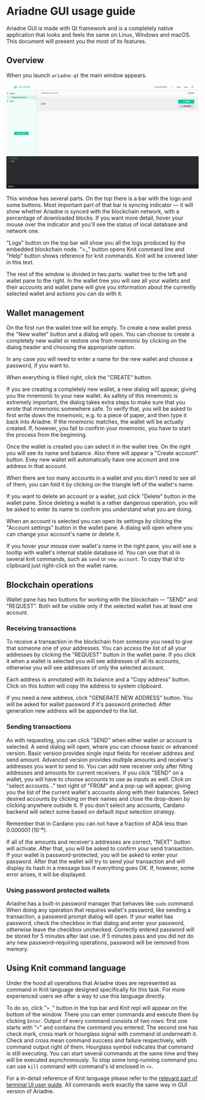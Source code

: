 # Ariadne GUI usage guide

Ariadne GUI is made with Qt framework and is a completely native application that looks and feels
the same on Linux, Windows and macOS. This document will present you the most of its features.

## Overview

When you launch `ariadne-qt` the main window appears.

![](../img/qt_main_screen.png)

This window has several parts. On the top there is a bar with the logo and some buttons. Most
important part of that bar is syncing indicator &mdash; it will show whether Ariadne is synced with
the blockchain network, with a percentage of downloaded blocks. If you want more detail, hover your
mouse over the indicator and you'll see the status of local database and network one.

"Logs" button on the top bar will show you all the logs produced by the embedded blockchain node.
">_" button opens Knit command line and "Help" button shows reference for knit commands. Knit will
be covered later in this text.

The rest of the window is divided in two parts: wallet tree to the left and wallet pane to the
right. In the wallet tree you will see all your wallets and their accounts and wallet pane will give
you information about the currently selected wallet and actions you can do with it.

## Wallet management

On the first run the wallet tree will be empty. To create a new wallet press the "New wallet"
button and a dialog will open. You can choose to create a completely new wallet or restore one from
mnemonic by clicking on the dialog header and choosing the appropriate option.

In any case you will need to enter a name for the new wallet and choose a password, if you want to.

When everything is filled right, click the "CREATE" button.

If you are creating a completely new wallet, a new dialog will appear, giving you the mnemonic to
your new wallet. As safety of this mnemonic is extremely important, the dialog takes extra steps to
make sure that you wrote that mnemonic somewhere safe. To verify that, you will be asked to first
write down the mnemonic, e.g. to a piece of paper, and then type it back into Ariadne. If the
mnemonic matches, the wallet will be actually created. If, however, you fail to confirm your
mnemonic, you have to start the process from the beginning.

Once the wallet is created you can select it in the wallet tree. On the right you will see its name
and balance. Also there will appear a "Create account" button. Evey new wallet will automatically have
one account and one address in that account.

When there are too many accounts in a wallet and you don't need to see all of them, you can fold it
by clicking on the triangle left of the wallet's name.

If you want to delete an account or a wallet, just click "Delete" button in the wallet pane. Since
deleting a wallet is a rather dangerous operation, you will be asked to enter its name to confirm
you understand what you are doing.

When an account is selected you can open its settings by clicking the "Account settings" button in
the wallet pane. A dialog will open where you can change your account's name or delete it.

If you hover your mouse over wallet's name in the right pane, you will see a tooltip with wallet's
internal stable database id. You can use that id in several knit commands, such as `send` or `new-account`.
To copy that id to clipboard just right-click on the wallet name.

## Blockchain operations

Wallet pane has two buttons for working with the blockchain &mdash; "SEND" and "REQUEST". Both will
be visible only if the selected wallet has at least one account.

### Receiving transactions

To receive a transaction in the blockchain from someone you need to give that someone one of your
addresses. You can access the list of all your addresses by clicking the "REQUEST" button in the
wallet pane. If you click it when a wallet is selected you will see addresses of all its accounts,
otherwise you will see addresses of only the selected account.

Each address is annotated with its balance and a "Copy address" button. Click on this button will
copy the address to system clipboard.

If you need a new address, click "GENERATE NEW ADDRESS" button. You will be asked for wallet
password if it's password protected. After generation new address will be appended to the list.

### Sending transactions

As with requesting, you can click "SEND" when either wallet or account is selected. A send dialog
will open, where you can choose basic or advanced version. Basic version provides single input fields
for receiver address and send amount. Advanced version provides multiple amounts and receiver's addresses
you want to send to. You can add new receiver only after filling addresses and amounts for current receivers.
If you click "SEND" on a wallet, you will have to choose accounts to use as inputs as well.
Click on "select accounts..." text right of "FROM" and a pop-up will appear, giving you the list of the
current wallet's accounts along with their balances. Select desired accounts by clicking on their names and
close the drop-down by clicking anywhere outside it. If you don't select any accounts, Cardano
backend will select some based on default input selection strategy.

Remember that in Cardano you can not have a fraction of ADA less than 0.000001 (10⁻⁶).

If all of the amounts and receiver's addresses are correct, "NEXT" button will activate.
After that, you will be asked to confirm your send transaction. If your wallet is
password-protected, you will be asked to enter your password. After that the wallet will try to
send your transaction and will display its hash in a message box if everything goes OK. If, however,
some error arises, it will be displayed.

### Using password protected wallets

Ariadne has a built-in password manager that behaves like `sudo` command. When doing any operation
that requires wallet's password, like sending a transaction, a password prompt dialog will open.
If your wallet has password, check the checkbox in that dialog and enter your password, otherwise
leave the checkbox unchecked. Correctly entered password will be stored for 5 minutes after last
use. If 5 minutes pass and you did not do any new password-requiring operations, password will be
removed from memory.

## Using Knit command language

Under the hood all operations that Ariadne does are represented as command in Knit language designed
specifically for this task. For more experienced users we offer a way to use this language directly.

To do so, click "`>_`" button in the top bar and Knit repl will appear on the bottom of the window.
There you can enter commands and execute them by clicking `Enter`. Output of every command consists
of two rows: first one starts with "`>`" and contains the command you entered. The second one has
check mark, cross mark or hourglass signal with command id underneath it. Check and cross mean command
success and failure respectively, with command output right of them. Hourglass symbol indicates that
command is still executing. You can start several commands at the same time and they will be
executed asynchronously. To stop some long-running command you can use `kill` command with command's
id enclosed in `<>`.

For a in-detail reference of Knit language please refer to the
[relevant part of terminal UI user guide](usage-tui.md#knit-command-language). All commands work
exactly the same way in GUI version of Ariadne.
